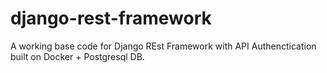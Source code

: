 # django-rest-framework
A working base code for Django REst Framework with API Authenctication built on Docker + Postgresql DB.
